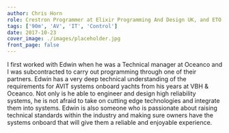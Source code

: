 ```yaml
---
author: Chris Horn
role: Crestron Programmer at Elixir Programming And Design UK, and ETO on multiple 80m+ yachts
tags: ['90m', 'AV', 'IT', 'Control']
date: 2017-10-23
cover_image: ./images/placeholder.jpg
front_page: false
---
```

I first worked with Edwin when he was a Technical manager at Oceanco and I was subcontracted to carry out programming through one of their partners. Edwin has a very deep technical understanding of the requirements for AVIT systems onboard yachts from his years at VBH & Oceanco. Not only is he able to engineer and design high reliability systems, he is not afraid to take on cutting edge technologies and integrate them into systems. Edwin is also someone who is passionate about raising technical standards within the industry and making sure owners have the systems onboard that will give them a reliable and enjoyable experience.

